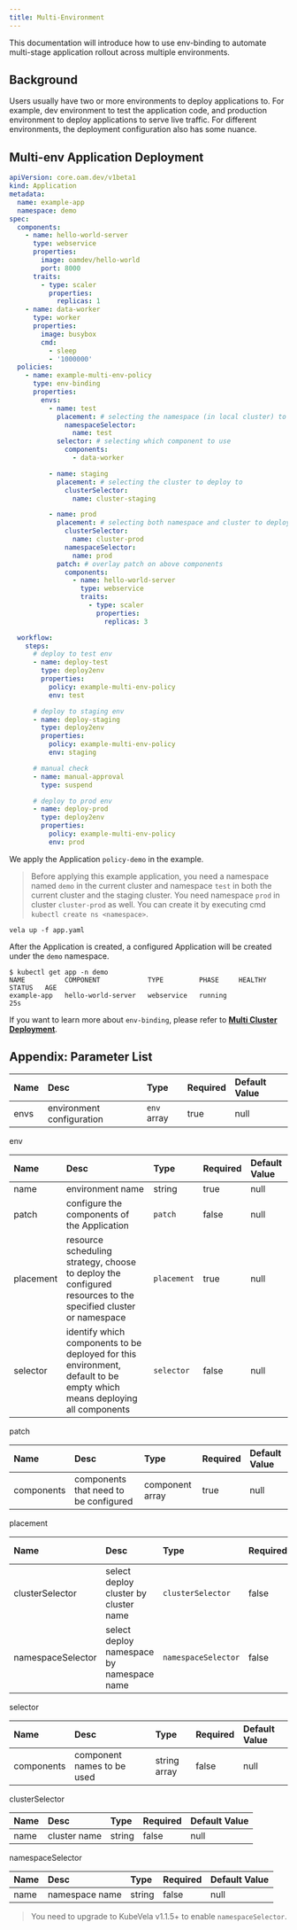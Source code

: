 ```yaml
---
title: Multi-Environment
---
```


This documentation will introduce how to use env-binding to automate multi-stage application rollout across multiple environments.

## Background

Users usually have two or more environments to deploy applications to. For example, dev environment to test the application code, and production environment to deploy applications to serve live traffic. For different environments, the deployment configuration also has some nuance.

## Multi-env Application Deployment

```yaml
apiVersion: core.oam.dev/v1beta1
kind: Application
metadata:
  name: example-app
  namespace: demo
spec:
  components:
    - name: hello-world-server
      type: webservice
      properties:
        image: oamdev/hello-world
        port: 8000
      traits:
        - type: scaler
          properties:
            replicas: 1
    - name: data-worker
      type: worker
      properties:
        image: busybox
        cmd:
          - sleep
          - '1000000'
  policies:
    - name: example-multi-env-policy
      type: env-binding
      properties:
        envs:
          - name: test
            placement: # selecting the namespace (in local cluster) to deploy to
              namespaceSelector:
                name: test
            selector: # selecting which component to use
              components:
                - data-worker

          - name: staging
            placement: # selecting the cluster to deploy to
              clusterSelector:
                name: cluster-staging

          - name: prod
            placement: # selecting both namespace and cluster to deploy to
              clusterSelector:
                name: cluster-prod
              namespaceSelector:
                name: prod
            patch: # overlay patch on above components
              components:
                - name: hello-world-server
                  type: webservice
                  traits:
                    - type: scaler
                      properties:
                        replicas: 3

  workflow:
    steps:
      # deploy to test env
      - name: deploy-test
        type: deploy2env
        properties:
          policy: example-multi-env-policy
          env: test

      # deploy to staging env
      - name: deploy-staging
        type: deploy2env
        properties:
          policy: example-multi-env-policy
          env: staging

      # manual check
      - name: manual-approval 
        type: suspend

      # deploy to prod env
      - name: deploy-prod
        type: deploy2env
        properties:
          policy: example-multi-env-policy
          env: prod
```

We apply the Application `policy-demo` in the example.

> Before applying this example application, you need a namespace named `demo` in the current cluster and namespace `test` in both the current cluster and the staging cluster. You need namespace `prod` in cluster `cluster-prod` as well. You can create it by executing cmd `kubectl create ns <namespace>`.

```shell
vela up -f app.yaml
```

After the Application is created, a configured Application will be created under the `demo` namespace.

```shell
$ kubectl get app -n demo
NAME          COMPONENT            TYPE         PHASE     HEALTHY   STATUS   AGE
example-app   hello-world-server   webservice   running                      25s
```

If you want to learn more about `env-binding`, please refer to **[Multi Cluster Deployment](../../case-studies/multi-cluster)**.

## Appendix: Parameter List

Name | Desc | Type | Required | Default Value
:---------- | :----------- | :----------- | :----------- | :-----------
envs|environment configuration| `env` array|true|null

env

Name | Desc | Type | Required | Default Value
:----------- | :------------ | :------------ | :------------ | :------------ 
name|environment name|string|true|null
patch|configure the components of the Application|`patch`|false|null
placement|resource scheduling strategy, choose to deploy the configured resources to the specified cluster or namespace| `placement`|true|null
| selector  | identify which components to be deployed for this environment, default to be empty which means deploying all components | `selector`  | false       | null     |

patch

Name | Desc | Type | Required | Default Value
:----------- | :------------ | :------------ | :------------ | :------------ 
components|components that need to be configured| component array|true|null

placement

Name | Desc | Type | Required | Default Value
:----------- | :------------ | :------------ | :------------ | :------------ 
clusterSelector| select deploy cluster by cluster name | `clusterSelector` |false|null
namespaceSelector| select deploy namespace by namespace name | `namespaceSelector` |false|null

selector

| Name       | Desc                 | Type           | Required | Default Value |
| :--------- | :------------------- | :------------- | :------- | :----- |
| components | component names to be used | string array | false       | null     |

clusterSelector

Name | Desc | Type | Required | Default Value
:----------- | :------------ | :------------ | :------------ | :------------
name |cluster name| string |false|null

namespaceSelector

Name | Desc | Type | Required | Default Value
:----------- | :------------ | :------------ | :------------ | :------------
name |namespace name| string |false|null

> You need to upgrade to KubeVela v1.1.5+ to enable `namespaceSelector`.